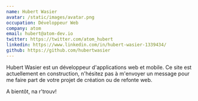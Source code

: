 ```yaml
---
name: Hubert Wasier
avatar: /static/images/avatar.png
occupation: Développeur Web
company: atom
email: hubert@atom-dev.io
twitter: https://twitter.com/atom_hubert
linkedin: https://www.linkedin.com/in/hubert-wasier-1339434/
github: https://github.com/hubertwasier
---
```


Hubert Wasier est un développeur d'applications web et mobile.
Ce site est actuellement en construction, n'hésitez pas à m'envoyer un message pour me faire part de votre projet de création ou de refonte web.

A bientôt, na r'trouv!
